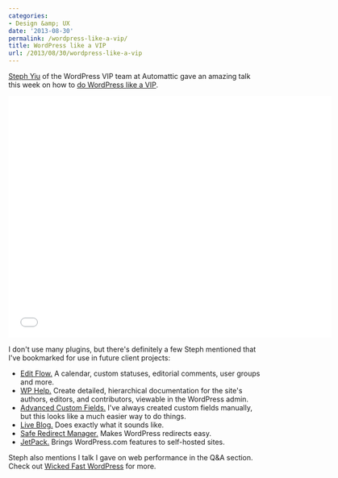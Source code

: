 ```yaml
---
categories:
- Design &amp; UX
date: '2013-08-30'
permalink: /wordpress-like-a-vip/
title: WordPress like a VIP
url: /2013/08/30/wordpress-like-a-vip
---
```


<a href="http://hoppycow.com/">Steph Yiu</a> of the WordPress VIP team at Automattic gave an amazing talk this week on how to <a href="https://www.youtube.com/watch?v=c8BbjQIxaJs">do WordPress like a VIP</a>.

<iframe width="640" height="480" src="//www.youtube.com/embed/c8BbjQIxaJs?rel=0" frameborder="0" allowfullscreen></iframe>

I don't use many plugins, but there's definitely a few Steph mentioned that I've bookmarked for use in future client projects:
<!--more-->
<ul>
<li><a href="http://wordpress.org/plugins/edit-flow/">Edit Flow.</a> A calendar, custom statuses, editorial comments, user groups and more.</li>
<li><a href="http://wordpress.org/plugins/wp-help/">WP Help.</a> Create detailed, hierarchical documentation for the site's authors, editors, and contributors, viewable in the WordPress admin. </li>
<li><a href="http://www.advancedcustomfields.com/">Advanced Custom Fields.</a> I've always created custom fields manually, but this looks like a much easier way to do things.</li>
<li><a href="http://wordpress.org/plugins/liveblog/">Live Blog.</a> Does exactly what it sounds like.</li>
<li><a href="http://wordpress.org/plugins/safe-redirect-manager/">Safe Redirect Manager.</a> Makes WordPress redirects easy.</li>
<li><a href="http://jetpack.me/">JetPack.</a> Brings WordPress.com features to self-hosted sites.</li>
</ul>

Steph also mentions I talk I gave on web performance in the Q&A section. Check out <a href="https://gomakethings.com/wicked-fast-wordpress/">Wicked Fast WordPress</a> for more.